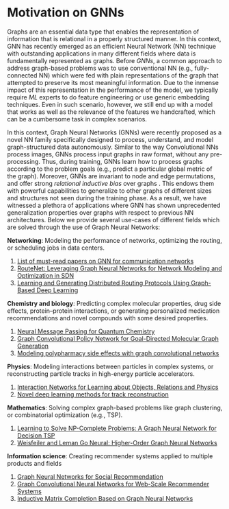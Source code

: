 # Motivation on GNNs
Graphs are an essential data type that enables the representation of information that is relational in a properly structured manner. In this context, GNN has recently emerged as an efficient Neural Network (NN) technique with outstanding applications in many different fields where data is fundamentally represented as graphs. Before *GNNs*, a common approach to address graph-based problems was to use conventional NN (e.g., fully-connected NN) which were fed with plain representations of the graph that attempted to preserve its most meaningful information. Due to the inmense impact of this representation in the performance of the model, we typically require *ML* experts to do feature engineering or use generic embedding techniques. Even in such scenario, however, we still end up with a model that works as well as the relevance of the features we handcrafted, which can be a cumbersome task in complex scenarios.

In this context, Graph Neural Networks (GNNs) were recently proposed as a novel NN family specifically designed to process, understand, and model graph-structured data autonomously. Similar to the way Convolutional NNs process images, GNNs process input graphs in raw format, without any pre-processing. Thus, during training, GNNs learn how to process graphs according to the problem goals (e.g., predict a particular global metric of the graph). Moreover, GNNs are invariant to node and edge permutations, and offer strong *relational inductive bias* over graphs . This endows them with powerful capabilities to generalize to other graphs of different sizes and structures not seen during the training phase. As a result, we have witnessed a plethora of applications where GNN has shown unprecedented generalization properties over graphs with respect to previous NN architectures. Below we provide several use-cases of different fields which are solved through the use of Graph Neural Networks: 

**Networking**: Modeling the performance of networks, optimizing the routing, or scheduling jobs in data centers. <br>
1. [List of must-read papers on GNN for communication networks](https://github.com/BNN-UPC/GNNPapersCommNets) <br>
2. [RouteNet: Leveraging Graph Neural Networks for Network Modeling and Optimization in SDN](https://ieeexplore.ieee.org/abstract/document/9109574) <br>
3. [Learning and Generating Distributed Routing Protocols Using Graph-Based Deep Learning](https://dl.acm.org/doi/abs/10.1145/3229607.3229610)

**Chemistry and biology**: Predicting complex molecular properties, drug side effects, protein–protein interactions, or generating personalized medication recommendations and novel compounds with some desired properties. <br>
1. [Neural Message Passing for Quantum Chemistry](https://arxiv.org/abs/1704.01212)
2. [Graph Convolutional Policy Network for Goal-Directed Molecular Graph Generation](https://arxiv.org/abs/1806.02473)
3. [Modeling polypharmacy side effects with graph convolutional networks](https://academic.oup.com/bioinformatics/article/34/13/i457/5045770)

**Physics**: Modeling interactions between particles in complex systems, or reconstructing particle tracks in high-energy particle accelerators. <br>
1. [Interaction Networks for Learning about Objects, Relations and Physics](https://arxiv.org/abs/1612.00222) <br>
2. [Novel deep learning methods for track reconstruction](https://arxiv.org/abs/1810.06111)

**Mathematics**: Solving complex graph-based problems like graph clustering, or combinatorial optimization (e.g., TSP). <br>
1. [Learning to Solve NP-Complete Problems: A Graph Neural Network for Decision TSP](https://ojs.aaai.org/index.php/AAAI/article/view/4399) <br>
2. [Weisfeiler and Leman Go Neural: Higher-Order Graph Neural Networks](https://ojs.aaai.org/index.php/AAAI/article/view/4384)

**Information science**: Creating recommender systems applied to multiple products and fields<br>
1. [Graph Neural Networks for Social Recommendation
](https://arxiv.org/abs/1902.07243) <br>
2. [Graph Convolutional Neural Networks for Web-Scale Recommender Systems](https://arxiv.org/abs/1806.01973) <br>
3. [Inductive Matrix Completion Based on Graph Neural Networks](https://www.groundai.com/project/inductive-matrix-completion-based-on-graph-neural-networks3961/) 

